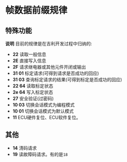 # 帧数据前缀规律

## 特殊功能

**说明** 目前的规律是在吉利开发过程中归纳的:

* **22** 读取一般信息
* **2E** 直接写入信息
* **2F** 请求继电器或其他元件开闭或输出
* **31 01** 标定请求(可得到请求是否成功的回应)
* **31 03** 查询标定请求的结果(可得到标定是否成功的回应)
* **22 64** 读取标定状态
* **2e 64** 写入标定状态
* **27** 安全验证(过密码)
* **10 03** 切换会话模式为编程模式
* **10 01** 切换会话模式为默认模式
* **11** ECU硬件复位、ECU软件复位。

## 其他
* **14** 清码请求
* **19** 读故障码请求。有的是`18`
